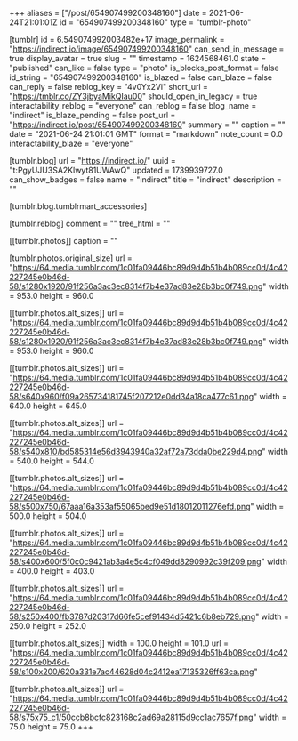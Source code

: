 +++
aliases = ["/post/654907499200348160"]
date = 2021-06-24T21:01:01Z
id = "654907499200348160"
type = "tumblr-photo"

[tumblr]
id = 6.549074992003482e+17
image_permalink = "https://indirect.io/image/654907499200348160"
can_send_in_message = true
display_avatar = true
slug = ""
timestamp = 1624568461.0
state = "published"
can_like = false
type = "photo"
is_blocks_post_format = false
id_string = "654907499200348160"
is_blazed = false
can_blaze = false
can_reply = false
reblog_key = "4v0Yx2Vi"
short_url = "https://tmblr.co/ZY3jbyaMikQIau00"
should_open_in_legacy = true
interactability_reblog = "everyone"
can_reblog = false
blog_name = "indirect"
is_blaze_pending = false
post_url = "https://indirect.io/post/654907499200348160"
summary = ""
caption = ""
date = "2021-06-24 21:01:01 GMT"
format = "markdown"
note_count = 0.0
interactability_blaze = "everyone"

[tumblr.blog]
url = "https://indirect.io/"
uuid = "t:PgyUJU3SA2Klwyt81UWAwQ"
updated = 1739939727.0
can_show_badges = false
name = "indirect"
title = "indirect"
description = ""

[tumblr.blog.tumblrmart_accessories]

[tumblr.reblog]
comment = ""
tree_html = ""

[[tumblr.photos]]
caption = ""

[tumblr.photos.original_size]
url = "https://64.media.tumblr.com/1c01fa09446bc89d9d4b51b4b089cc0d/4c42227245e0b46d-58/s1280x1920/91f256a3ac3ec8314f7b4e37ad83e28b3bc0f749.png"
width = 953.0
height = 960.0

[[tumblr.photos.alt_sizes]]
url = "https://64.media.tumblr.com/1c01fa09446bc89d9d4b51b4b089cc0d/4c42227245e0b46d-58/s1280x1920/91f256a3ac3ec8314f7b4e37ad83e28b3bc0f749.png"
width = 953.0
height = 960.0

[[tumblr.photos.alt_sizes]]
url = "https://64.media.tumblr.com/1c01fa09446bc89d9d4b51b4b089cc0d/4c42227245e0b46d-58/s640x960/f09a265734181745f207212e0dd34a18ca477c61.png"
width = 640.0
height = 645.0

[[tumblr.photos.alt_sizes]]
url = "https://64.media.tumblr.com/1c01fa09446bc89d9d4b51b4b089cc0d/4c42227245e0b46d-58/s540x810/bd585314e56d3943940a32af72a73dda0be229d4.png"
width = 540.0
height = 544.0

[[tumblr.photos.alt_sizes]]
url = "https://64.media.tumblr.com/1c01fa09446bc89d9d4b51b4b089cc0d/4c42227245e0b46d-58/s500x750/67aaa16a353af55065bed9e51d18012011276efd.png"
width = 500.0
height = 504.0

[[tumblr.photos.alt_sizes]]
url = "https://64.media.tumblr.com/1c01fa09446bc89d9d4b51b4b089cc0d/4c42227245e0b46d-58/s400x600/5f0c0c9421ab3a4e5c4cf049dd8290992c39f209.png"
width = 400.0
height = 403.0

[[tumblr.photos.alt_sizes]]
url = "https://64.media.tumblr.com/1c01fa09446bc89d9d4b51b4b089cc0d/4c42227245e0b46d-58/s250x400/fb3787d20317d66fe5cef91434d5421c6b8eb729.png"
width = 250.0
height = 252.0

[[tumblr.photos.alt_sizes]]
width = 100.0
height = 101.0
url = "https://64.media.tumblr.com/1c01fa09446bc89d9d4b51b4b089cc0d/4c42227245e0b46d-58/s100x200/620a331e7ac44628d04c2412ea17135326ff63ca.png"

[[tumblr.photos.alt_sizes]]
url = "https://64.media.tumblr.com/1c01fa09446bc89d9d4b51b4b089cc0d/4c42227245e0b46d-58/s75x75_c1/50ccb8bcfc823168c2ad69a28115d9cc1ac7657f.png"
width = 75.0
height = 75.0
+++
